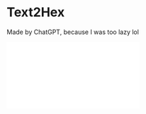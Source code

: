 # Text2Hex
Made by ChatGPT, because I was too lazy lol

![text2hex (1)](/images/logo-for-readme.md)
